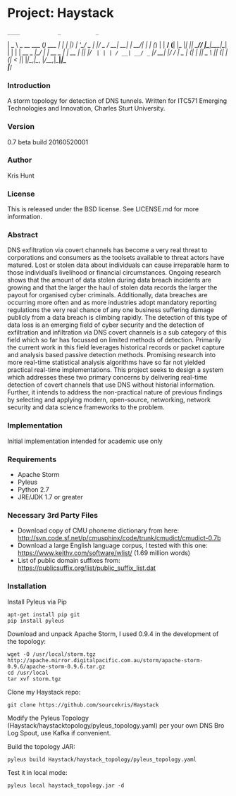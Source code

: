 # Project: Haystack
    ____            _           _   
   |  _ \ _ __ ___ (_) ___  ___| |_ 
   | |_) | '__/ _ \| |/ _ \/ __| __|
   |  __/| | | (_) | |  __/ (__| |_ 
   |_|  _|_|  \___// |\___|\___|\__|
   | | | | __ _ _|__/ ___| |_ __ _  ___| | __
   | |_| |/ _` | | | / __| __/ _` |/ __| |/ /
   |  _  | (_| | |_| \__ \ || (_| | (__|   < 
   |_| |_|\__,_|\__, |___/\__\__,_|\___|_|\_\
                |___/                        

### Introduction
A storm topology for detection of DNS tunnels. Written for ITC571 Emerging Technologies and Innovation, Charles Sturt University. 

### Version
0.7 beta build 20160520001

### Author
Kris Hunt

### License
This is released under the BSD license. See LICENSE.md for more information.

### Abstract
DNS exfiltration via covert channels has become a very real threat to corporations and consumers as the toolsets available to threat actors have matured. Lost or stolen data about individuals can cause irreparable harm to those individual’s livelihood or financial circumstances. Ongoing research shows that the amount of data stolen during data breach incidents are growing and that the larger the haul of stolen data records the larger the payout for organised cyber criminals. Additionally, data breaches are occurring more often and as more industries adopt mandatory reporting regulations the very real chance of any one business suffering damage publicly from a data breach is climbing rapidly. The detection of this type of data loss is an emerging field of cyber security and the detection of exfiltration and infiltration via DNS covert channels is a sub category of this field which so far has focussed on limited methods of detection. Primarily the current work in this field leverages historical records or packet capture and analysis based passive detection methods. Promising research into more real-time statistical analysis algorithms have so far not yielded practical real-time implementations. This project seeks to design a system which addresses these two primary concerns by delivering real-time detection of covert channels that use DNS without historial information. Further, it intends to address the non-practical nature of previous findings by selecting and applying modern, open-source, networking, network security and data science frameworks to the problem.

### Implementation
Initial implementation intended for academic use only 

### Requirements
- Apache Storm
- Pyleus
- Python 2.7
- JRE/JDK 1.7 or greater

### Necessary 3rd Party Files
- Download copy of CMU phoneme dictionary from here: http://svn.code.sf.net/p/cmusphinx/code/trunk/cmudict/cmudict-0.7b
- Download a large English language corpus, I tested with this one: https://www.keithv.com/software/wlist/ (1.69 million words)
- List of public domain suffixes from: https://publicsuffix.org/list/public_suffix_list.dat

### Installation
Install Pyleus via Pip
```
apt-get install pip git
pip install pyleus
```
Download and unpack Apache Storm, I used 0.9.4 in the development of the topology:
```
wget -O /usr/local/storm.tgz http://apache.mirror.digitalpacific.com.au/storm/apache-storm-0.9.6/apache-storm-0.9.6.tar.gz
cd /usr/local
tar xvf storm.tgz
```
Clone my Haystack repo:
```
git clone https://github.com/sourcekris/Haystack
```

Modify the Pyleus Topology (Haystack/haystacktopology/pyleus_topology.yaml) per your own DNS Bro Log Spout, use Kafka if convenient.

Build the topology JAR:
```
pyleus build Haystack/haystack_topology/pyleus_topology.yaml
```
Test it in local mode:
```
pyleus local haystack_topology.jar -d
```
